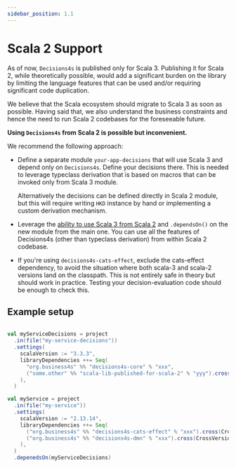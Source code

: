 ```yaml
---
sidebar_position: 1.1
---
```


# Scala 2 Support

As of now, `Decisions4s` is published only for Scala 3. Publishing it for Scala 2, while theoretically possible, would
add a significant burden on the library by limiting the language features that can be used and/or requiring significant
code duplication.

We believe that the Scala ecosystem should migrate to Scala 3 as soon as possible. Having said that, we also understand
the business constraints and hence the need to run Scala 2 codebases for the foreseeable future.

**Using `Decisions4s` from Scala 2 is possible but inconvenient.**

We recommend the following approach:

* Define a separate module `your-app-decisions` that will use Scala 3 and depend only on `Decisions4s`. Define your
  decisions there.
  This is needed to leverage typeclass derivation that is based on macros that can be invoked only from Scala 3 module.

  Alternatively the decisions can be defined directly in Scala 2 module, but this will require writing `HKD` instance by
  hand or implementing a custom derivation mechanism.
* Leverage
  the [ability to use Scala 3 from Scala 2](https://docs.scala-lang.org/scala3/guides/migration/compatibility-classpath.html#a-scala-213-module-can-depend-on-a-scala-3-artifact)
  and `.dependsOn()` on the new module from the main one.
  You can use all the features of Decisions4s (other than typeclass derivation) from within Scala 2 codebase.
* If you're using `decisions4s-cats-effect`, exclude the cats-effect dependency,
  to avoid the situation where both scala-3 and scala-2 versions land on the classpath. This is not entirely safe in
  theory but should work in practice.
  Testing your decision-evaluation code should be enough to check this.

## Example setup

```scala

val myServiceDecisions = project
  .in(file("my-service-decisions"))
  .settings(
    scalaVersion := "3.3.3",
    libraryDependencies ++= Seq(
      "org.business4s" %% "decisions4s-core" % "xxx",
      ("some.other" %% "scala-lib-published-for-scala-2" % "yyy").cross(CrossVersion.for3Use2_13),
    ),
  )

val myService = project
  .in(file("my-service"))
  .settings(
    scalaVersion := "2.13.14",
    libraryDependencies ++= Seq(
      ("org.business4s" %% "decisions4s-cats-effect" % "xxx").cross(CrossVersion.for2_13Use3).excludeAll("org.typelevel"),
      ("org.business4s" %% "decisions4s-dmn" % "xxx").cross(CrossVersion.for2_13Use3),
    ),
  )
  .depenedsOn(myServiceDecisions)
```